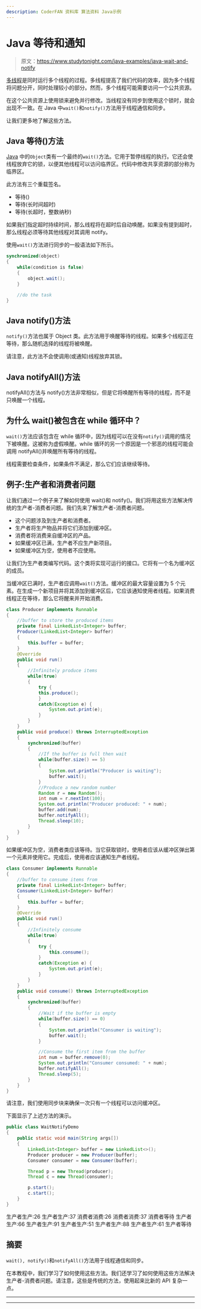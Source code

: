```yaml
---
description: CoderFAN 资料库 算法资料 Java示例
---
```


# Java 等待和通知

> 原文：<https://www.studytonight.com/java-examples/java-wait-and-notify>

[多线程](https://www.studytonight.com/java/multithreading-in-java.php)是同时运行多个线程的过程。多线程提高了我们代码的效率，因为多个线程将问题分开，同时处理较小的部分。然而，多个线程可能需要访问一个公共资源。

在这个公共资源上使用锁来避免并行修改。当线程没有同步到使用这个锁时，就会出现不一致。在 Java 中`wait()`和`notify()`方法用于线程通信和同步。

让我们更多地了解这些方法。

## Java 等待()方法

[Java](https://www.studytonight.com/java/overview-of-java.php) 中的`Object`类有一个最终的`wait()`方法。它用于暂停线程的执行。它还会使线程放弃它的锁，以便其他线程可以访问临界区。代码中修改共享资源的部分称为临界区。

此方法有三个重载签名。

*   等待()
*   等待(长时间超时)
*   等待(长超时，整数纳秒)

如果我们指定超时持续时间，那么线程将在超时后自动唤醒。如果没有提到超时，那么线程必须等待其他线程对其调用 notify。

使用`wait()`方法进行同步的一般语法如下所示。

```java
synchronized(object)
{ 
    while(condition is false)
    { 
        object.wait();
    }

    //do the task
}
```

## Java notify()方法

`notify()`方法也属于 Object 类。此方法用于唤醒等待的线程。如果多个线程正在等待，那么随机选择的线程将被唤醒。

请注意，此方法不会使调用(或通知)线程放弃其锁。

## Java notifyAll()方法

notifyAll()方法与 notify()方法非常相似，但是它将唤醒所有等待的线程，而不是只唤醒一个线程。

## 为什么 wait()被包含在 while 循环中？

`wait()`方法应该包含在 while 循环中，因为线程可以在没有`notify()`调用的情况下被唤醒。这被称为虚假唤醒。while 循环的另一个原因是一个邪恶的线程可能会调用 notifyAll()并唤醒所有等待的线程。

线程需要检查条件，如果条件不满足，那么它们应该继续等待。

## 例子:生产者和消费者问题

让我们通过一个例子来了解如何使用 wait()和 notify()。我们将用这些方法解决传统的生产者-消费者问题。我们先来了解生产者-消费者问题。

*   这个问题涉及到生产者和消费者。
*   生产者将生产物品并将它们添加到缓冲区。
*   消费者将消费来自缓冲区的产品。
*   如果缓冲区已满，生产者不应生产新项目。
*   如果缓冲区为空，使用者不应使用。

让我们为生产者类编写代码。这个类将实现可运行的接口。它将有一个名为缓冲区的成员。

当缓冲区已满时，生产者应调用`wait()`方法。缓冲区的最大容量设置为 5 个元素。在生成一个新项目并将其添加到缓冲区后，它应该通知使用者线程。如果消费线程正在等待，那么它将醒来并开始消费。

```java
class Producer implements Runnable
{
	//buffer to store the produced items
	private final LinkedList<Integer> buffer;	
	Producer(LinkedList<Integer> buffer)
	{
		this.buffer = buffer;
	}
	@Override
	public void run()
	{		
		//Infinitely produce items
		while(true)
		{
			try {
			this.produce();
			}
			catch(Exception e) {
				System.out.print(e);
			}
		}
	}	
	public void produce() throws InterruptedException
	{
		synchronized(buffer)
		{
			//If the buffer is full then wait
			while(buffer.size() == 5)
			{
				System.out.println("Producer is waiting");
				buffer.wait();
			}			
			//Produce a new random number
			Random r = new Random();
			int num = r.nextInt(100);
			System.out.println("Producer produced: " + num);
			buffer.add(num);
			buffer.notifyAll();
			Thread.sleep(10);
		}
	}
}
```

如果缓冲区为空，消费者类应该等待。当它获取锁时，使用者应该从缓冲区弹出第一个元素并使用它。完成后，使用者应该通知生产者线程。

```java
class Consumer implements Runnable
{
	//buffer to consume items from
	private final LinkedList<Integer> buffer;	
	Consumer(LinkedList<Integer> buffer)
	{
		this.buffer = buffer;
	}	
	@Override
	public void run()
	{
		//Infinitely consume
		while(true)
		{
			try {
				this.consume();
			}
			catch(Exception e) {
				System.out.print(e);
			}
		}
	}	
	public void consume() throws InterruptedException
	{
		synchronized(buffer)
		{
			//Wait if the buffer is empty
			while(buffer.size() == 0)
			{
				System.out.println("Consumer is waiting");
				buffer.wait();
			}

			//Consume the first item from the buffer
			int num = buffer.remove(0);
			System.out.println("Consumer consumed: " + num);
			buffer.notifyAll();
			Thread.sleep(5);
		}
	}
}
```

请注意，我们使用同步块来确保一次只有一个线程可以访问缓冲区。

下面显示了上述方法的演示。

```java
public class WaitNotifyDemo
{
	public static void main(String args[])
	{
		LinkedList<Integer> buffer = new LinkedList<>();
		Producer producer = new Producer(buffer);
		Consumer consumer = new Consumer(buffer);

		Thread p = new Thread(producer);
		Thread c = new Thread(consumer);

		p.start();
		c.start();	
	}
}
```

生产者生产:26
生产者生产:37
消费者消费:26
消费者消费:37
消费者等待
生产者生产:66
生产者生产:91
生产者生产:51
生产者生产:88
生产者生产:61
生产者等待

## 摘要

`wait(), notify()`和`notifyAll()`方法用于线程通信和同步。

在本教程中，我们学习了如何使用这些方法。我们还学习了如何使用这些方法解决生产者-消费者问题。请注意，这些是传统的方法，使用起来比新的 API 复杂一点。

* * *

* * *